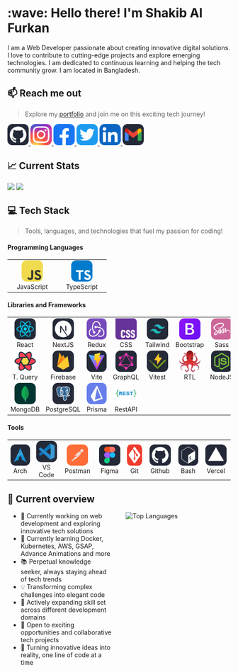 <h1 align="left">:wave: Hello there! I'm Shakib Al Furkan</h1>

<!-- there will be a banner  -->

I am a Web Developer passionate about creating innovative digital solutions. I
love to contribute to cutting-edge projects and explore emerging technologies. I
am dedicated to continuous learning and helping the tech community grow. I am
located in Bangladesh.

## 📫 Reach me out

 <!-- icons from :
 https://github.com/tandpfun/skill-icons?tab=readme-ov-file#icons-list
  -->

> Explore my [portfolio](demo) and join me on this exciting tech journey!

<p align="left">
  <a href="https://github.com/shakibalfurkan" target="_blank">
    <img height="48" src="./images/icons/social/github.svg" alt="GitHub" />
  </a>
  <a href="https://www.instagram.com/shakibalfurkan" target="_blank">
    <img height="48" src="./images/icons/social/instagram.svg" alt="Instagram"/>
  </a>
  <a href="https://www.facebook.com/shakibalfurkan" target="_blank">
    <img height="48" src="./images/icons/social/facebook.svg" alt="Facebook"/>
  </a>
  <a href="https://x.com/shakibalfurkan" target="_blank">
    <img height="48" src="./images/icons/social/twitter.svg" alt="Twitter" />
  </a>
  <a href="https://www.linkedin.com/shakibalfurkan" target="_blank">
    <img height="48" src="./images/icons/social/linkedIn.svg" alt="LinkedIn" />
  </a>
  <a href="mailto:shakibalfurkan@gmail.com" target="_blank">
    <img height="48" src="./images/icons/social/gmail.svg" alt="Gmail"/>
  </a>
</p>

## 📈 Current Stats

<p>
  <img width="46.6%" src="https://github-readme-streak-stats.herokuapp.com?user=shakibalfurkan&theme=react&hide_border=true&background=0D1117&stroke=0D1117&fire=FF1CF7&sideLabels=00F0FF&currStreakNum=FF1CF7&ring=FF1CF7&currStreakLabel=FF1CF7&sideNums=00F0FF" />
  <img width="44%" src="https://github-readme-stats.vercel.app/api?username=shakibalfurkan&show_icons=true&theme=radical&hide_border=true&bg_color=0D1117&title_color=FF1CF7&icon_color=00F0FF&&text_color=FFF" />
</p>

## 💻 Tech Stack

> Tools, languages, and technologies that fuel my passion for coding!

#### Programming Languages

<table>
  <tr>
    <td align="center" width="98">
        <img src="./images/icons/skill/JavaScript.svg" width="48" height="48" alt="JavaScript" />
      <br>JavaScript
    </td>
    <td align="center" width="98">
        <img src="./images/icons/skill/TypeScript.svg" width="48" height="48" alt="TypeScript" />
      <br>TypeScript
    </td>
  </tr>
</table>

#### Libraries and Frameworks

<table>
  <tr>
    <td align="center" width="98">
        <img src="./images/icons/skill/React.svg" width="48" height="48" alt="React" />
      <br>React
    </td>
    <td align="center" width="98">
        <img src="./images/icons/skill/NextJS.svg" width="48" height="48" alt="NextJS" />
      <br>NextJS
    </td>
    <td align="center" width="98">
        <img src="./images/icons/skill/Redux.svg" width="48" height="48" alt="Redux" />
      <br>Redux
    </td>
    <td align="center" width="98">
        <img src="./images/icons/skill/CSS.svg" width="48" height="48" alt="CSS" />
      <br>CSS
    </td>
    <td align="center" width="98">
        <img src="./images/icons/skill/TailwindCSS.svg" width="48" height="48" alt="TailwindCSS" />
      <br>Tailwind
    </td>
    <td align="center" width="98">
        <img src="./images/icons/skill/Bootstrap.svg" width="48" height="48" alt="Bootstrap" />
      <br>Bootstrap
    </td>
    <td align="center" width="98">
        <img src="./images/icons/skill/Sass.svg" width="48" height="48" alt="Sass" />
      <br>Sass
    </td>
    <td align="center" width="98">
        <img src="./images/icons/skill/HTML.svg" width="48" height="48" alt="HTML" />
      <br>HTML
    </td>
  </tr>

  <tr>
    <td align="center" width="98">
        <img src="./images/icons/skill/tanstack-query.svg" width="48" height="48" alt="tanstack-query" />
      <br>T. Query
    </td>
    <td align="center" width="98">
        <img src="./images/icons/skill/Firebase.svg" width="48" height="48" alt="Firebase" />
      <br>Firebase
    </td>
    <td align="center" width="98">
        <img src="./images/icons/skill/Vite.svg" width="48" height="48" alt="Vite" />
      <br>Vite
    </td>
    <td align="center" width="98">
        <img src="./images/icons/skill/GraphQL.svg" width="48" height="48" alt="GraphQL" />
      <br>GraphQL
    </td>
    <td align="center" width="98">
        <img src="./images/icons/skill/Vitest.svg" width="48" height="48" alt="Vitest" />
      <br>Vitest
    </td>
    <td align="center" width="98">
        <img src="./images/icons/skill/react-testing-library.svg" width="48" height="48" alt="react-testing-library" />
      <br>RTL
    </td>
    <td align="center" width="98">
        <img src="./images/icons/skill/NodeJS.svg" width="48" height="48" alt="NodeJS" />
      <br>NodeJS
    </td>
    <td align="center" width="98">
        <img src="./images/icons/skill/ExpressJS.svg" width="48" height="48" alt="ExpressJS" />
      <br>ExpressJS
    </td>
  </tr>

  <tr>    
    <td align="center" width="98">
        <img src="./images/icons/skill/MongoDB.svg" width="48" height="48" alt="MongoDB" />
      <br>MongoDB
    </td>
    <td align="center" width="98">
        <img src="./images/icons/skill/PostgreSQL.svg" width="48" height="48" alt="PostgreSQL" />
      <br>PostgreSQL
    </td>
    <td align="center" width="98">
        <img src="./images/icons/skill/Prisma.svg" width="48" height="48" alt="Prisma" />
      <br>Prisma
    </td>
    <td align="center" width="98">
        <img src="./images/icons/skill/restapi.svg" width="48" height="48" alt="restapi" />
      <br>RestAPI
    </td>
  </tr>
</table>

#### Tools

<table>
  <tr>
   <td align="center" width="98">
        <img src="./images/icons/skill/Arch.svg" width="48" height="48" alt="Arch" />
      <br>Arch
    </td>
   <td align="center" width="98">
        <img src="./images/icons/skill/VSCode.svg" width="48" height="48" alt="VSCode" />
      <br>VS Code
    </td>
   <td align="center" width="98">
        <img src="./images/icons/skill/Postman.svg" width="48" height="48" alt="Postman" />
      <br>Postman
    </td>
   <td align="center" width="98">
        <img src="./images/icons/skill/Figma.svg" width="48" height="48" alt="Figma" />
      <br>Figma
    </td>      
   <td align="center" width="98">
        <img src="./images/icons/skill/Git.svg" width="48" height="48" alt="Git" />
      <br>Git
    </td>   
   <td align="center" width="98">
        <img src="./images/icons/skill/github.svg" width="48" height="48" alt="github" />
      <br>Github
    </td>   
    <td align="center" width="98">
        <img src="./images/icons/skill/Bash.svg" width="48" height="48" alt="Bash" />
      <br>Bash
    </td>
    <td align="center" width="98">
        <img src="./images/icons/skill/Vercel.svg" width="48" height="48" alt="Vercel" />
      <br>Vercel
    </td>
  </tr>
</table>

## 👀 Current overview

<div style="display: flex; align-items: flex-start; margin: 10px;">
  <div style="flex: 1; margin-right: 30px;">
    <ul style="border: none; padding-left: 20px; margin-top: 0;">
      <li>👋 Currently working on web development and exploring innovative tech solutions</li>
      <li>🌱 Currently learning Docker, Kubernetes, AWS, GSAP, Advance Animations and more</li>
      <li>📚 Perpetual knowledge seeker, always staying ahead of tech trends</li>
      <li>💡 Transforming complex challenges into elegant code</li>
      <li>🚀 Actively expanding skill set across different development domains</li>
      <li>🤝 Open to exciting opportunities and collaborative tech projects</li>
      <li>🌟 Turning innovative ideas into reality, one line of code at a time</li>
    </ul>
  </div>
  <!-- use the compact version if needed -->
  <div style="flex: 1;">
    <img src="https://github-readme-stats.vercel.app/api/top-langs/?username=shakibalfurkan&stats_format=bytes&theme=radical&hide_border=true&bg_color=0D1117&title_color=FF1CF7&text_color=FFF" alt="Top Languages" />
  </div>
</div>
